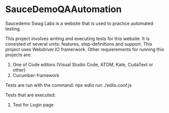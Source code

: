 # SauceDemoQAAutomation 

Saucedemo Swag Labs is a website that is used to practice automated testing. 

This project involves writing and executing tests for this website. It is consisted of several units: features, step-definitions and support.
This project uses Webdriver.IO framerwork. Other requierements for running this projects are: 

1. One of Code editors (Visual Studio Code, ATOM, Kate, CudaText or other)
2. Cucumber-framework 


Tests are run with the command: npx wdio run ./wdio.conf.js 

Tests that are executed: 
1. Test for Login page
